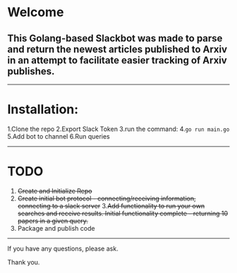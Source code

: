 # Welcome

## This Golang-based Slackbot was made to parse and return the newest articles published to Arxiv in an attempt to facilitate easier tracking of Arxiv publishes.

---

# Installation:

1.Clone the repo
2.Export Slack Token
3.run the command:
4.`go run main.go`
5.Add bot to channel
6.Run queries

---

# TODO
1. ~~Create and Initialize Repo~~
2. ~~Create initial bot protocol - connecting/receiving information, connecting to a slack server~~
3.~~Add functionality to run your own searches and receive results. Initial functionality complete - returning 10 papers in a given query.~~
4. Package and publish code

---

If you have any questions, please ask.

Thank you.
